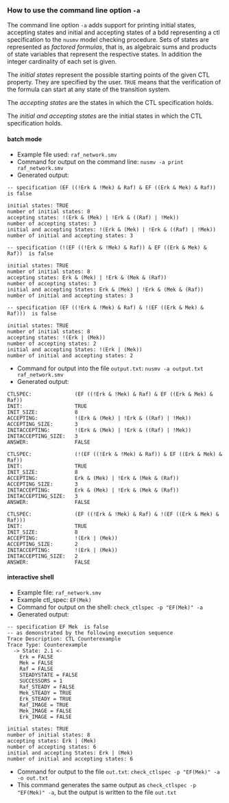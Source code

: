 ### How to use the command line option `-a`

The command line option `-a` adds support for printing initial states, accepting states and initial and accepting states of a bdd representing a ctl specification to the `nusmv` model checking procedure.
Sets of states are represented as _factored formulas_, that is, as algebraic sums and products of state variables that represent the respective states.
In addition the integer cardinality of each set is given.

The _initial states_ represent the possible starting points of the given CTL property. They are specified by the user. `TRUE` means that the verification of the formula can start at any state of the transition system.

The _accepting states_ are the states in which the CTL specification holds.

The _initial and accepting states_ are the initial states in which the CTL specification holds.



#### batch mode

- Example file used: `raf_network.smv`
- Command for output on the command line: `nusmv -a print raf_network.smv`
- Generated output:

```
-- specification (EF ((!Erk & !Mek) & Raf) & EF ((Erk & Mek) & Raf))  is false

initial states: TRUE
number of initial states: 8
accepting states: !(Erk & (Mek) | !Erk & ((Raf) | !Mek))
number of accepting states: 3
initial and accepting States: !(Erk & (Mek) | !Erk & ((Raf) | !Mek))
number of initial and accepting states: 3

-- specification (!(EF ((!Erk & !Mek) & Raf)) & EF ((Erk & Mek) & Raf))  is false

initial states: TRUE
number of initial states: 8
accepting states: Erk & (Mek) | !Erk & (Mek & (Raf))
number of accepting states: 3
initial and accepting States: Erk & (Mek) | !Erk & (Mek & (Raf))
number of initial and accepting states: 3

-- specification (EF ((!Erk & !Mek) & Raf) & !(EF ((Erk & Mek) & Raf)))  is false

initial states: TRUE
number of initial states: 8
accepting states: !(Erk | (Mek))
number of accepting states: 2
initial and accepting States: !(Erk | (Mek))
number of initial and accepting states: 2

```

- Command for output into the file `output.txt`: `nusmv -a output.txt raf_network.smv`
- Generated output:

```
CTLSPEC:              (EF ((!Erk & !Mek) & Raf) & EF ((Erk & Mek) & Raf))
INIT:                 TRUE
INIT_SIZE:            8
ACCEPTING:            !(Erk & (Mek) | !Erk & ((Raf) | !Mek))
ACCEPTING_SIZE:       3
INITACCEPTING:        !(Erk & (Mek) | !Erk & ((Raf) | !Mek))
INITACCEPTING_SIZE:   3
ANSWER:               FALSE

CTLSPEC:              (!(EF ((!Erk & !Mek) & Raf)) & EF ((Erk & Mek) & Raf))
INIT:                 TRUE
INIT_SIZE:            8
ACCEPTING:            Erk & (Mek) | !Erk & (Mek & (Raf))
ACCEPTING_SIZE:       3
INITACCEPTING:        Erk & (Mek) | !Erk & (Mek & (Raf))
INITACCEPTING_SIZE:   3
ANSWER:               FALSE

CTLSPEC:              (EF ((!Erk & !Mek) & Raf) & !(EF ((Erk & Mek) & Raf)))
INIT:                 TRUE
INIT_SIZE:            8
ACCEPTING:            !(Erk | (Mek))
ACCEPTING_SIZE:       2
INITACCEPTING:        !(Erk | (Mek))
INITACCEPTING_SIZE:   2
ANSWER:               FALSE

```


#### interactive shell

- Example file: `raf_network.smv`
- Example ctl_spec: `EF(Mek)`
- Command for output on the shell: `check_ctlspec -p "EF(Mek)" -a`
- Generated output:

```
-- specification EF Mek  is false
-- as demonstrated by the following execution sequence
Trace Description: CTL Counterexample 
Trace Type: Counterexample 
  -> State: 2.1 <-
    Erk = FALSE
    Mek = FALSE
    Raf = FALSE
    STEADYSTATE = FALSE
    SUCCESSORS = 1
    Raf_STEADY = FALSE
    Mek_STEADY = TRUE
    Erk_STEADY = TRUE
    Raf_IMAGE = TRUE
    Mek_IMAGE = FALSE
    Erk_IMAGE = FALSE

initial states: TRUE
number of initial states: 8
accepting states: Erk | (Mek)
number of accepting states: 6
initial and accepting States: Erk | (Mek)
number of initial and accepting states: 6

```

- Command for output to the file `out.txt`: `check_ctlspec -p "EF(Mek)" -a -o out.txt`
- This command generates the same output as `check_ctlspec -p "EF(Mek)" -a`, but the output is written to the file `out.txt`

